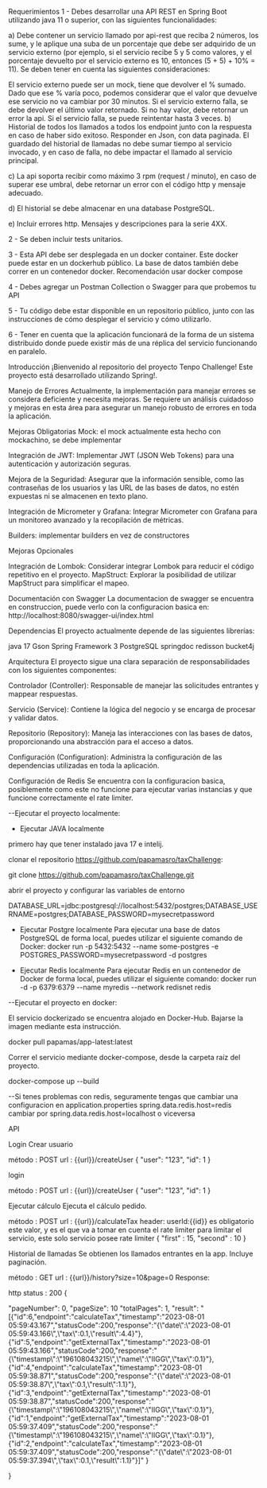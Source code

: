 
Requerimientos
1 - Debes desarrollar una API REST en Spring Boot utilizando java 11 o superior, con las siguientes funcionalidades:

a) Debe contener un servicio llamado por api-rest que reciba 2 números, los sume, y le aplique una suba de un porcentaje que debe ser adquirido de un servicio externo (por ejemplo, si el servicio recibe 5 y 5 como valores, y el porcentaje devuelto por el servicio externo es 10, entonces (5 + 5) + 10% = 11). Se deben tener en cuenta las siguientes consideraciones:

El servicio externo puede ser un mock, tiene que devolver el % sumado.
Dado que ese % varía poco, podemos considerar que el valor que devuelve ese servicio no va cambiar por 30 minutos.
Si el servicio externo falla, se debe devolver el último valor retornado. Si no hay valor, debe retornar un error la api.
Si el servicio falla, se puede reintentar hasta 3 veces.
b) Historial de todos los llamados a todos los endpoint junto con la respuesta en caso de haber sido exitoso. Responder en Json, con data paginada. El guardado del historial de llamadas no debe sumar tiempo al servicio invocado, y en caso de falla, no debe impactar el llamado al servicio principal.

c) La api soporta recibir como máximo 3 rpm (request / minuto), en caso de superar ese umbral, debe retornar un error con el código http y mensaje adecuado.

d) El historial se debe almacenar en una database PostgreSQL.

e) Incluir errores http. Mensajes y descripciones para la serie 4XX.

2 - Se deben incluir tests unitarios.

3 - Esta API debe ser desplegada en un docker container. Este docker puede estar en un dockerhub público. La base de datos también debe correr en un contenedor docker. Recomendación usar docker compose

4 - Debes agregar un Postman Collection o Swagger para que probemos tu API

5 - Tu código debe estar disponible en un repositorio público, junto con las instrucciones de cómo desplegar el servicio y cómo utilizarlo.

6 - Tener en cuenta que la aplicación funcionará de la forma de un sistema distribuido donde puede existir más de una réplica del servicio funcionando en paralelo.


Introducción
¡Bienvenido al repositorio del proyecto Tenpo Challenge! Este proyecto está desarrollado utilizando Spring!.

Manejo de Errores
Actualmente, la implementación para manejar errores se considera deficiente y necesita mejoras. Se requiere un análisis cuidadoso y mejoras en esta área para asegurar un manejo robusto de errores en toda la aplicación.



Mejoras Obligatorias
Mock: el mock actualmente esta hecho con mockachino, se debe implementar 

Integración de JWT: Implementar JWT (JSON Web Tokens) para una autenticación y autorización seguras.

Mejora de la Seguridad: Asegurar que la información sensible, como las contraseñas de los usuarios y las URL de las bases de datos, no estén expuestas ni se almacenen en texto plano.

Integración de Micrometer y Grafana: Integrar Micrometer con Grafana para un monitoreo avanzado y la recopilación de métricas.

Builders: implementar builders en vez de constructores


Mejoras Opcionales

Integración de Lombok: Considerar integrar Lombok para reducir el código repetitivo en el proyecto.
MapStruct: Explorar la posibilidad de utilizar MapStruct para simplificar el mapeo.

Documentación con Swagger
La documentacion de swagger se encuentra en construccion, puede verlo con la configuracion basica en:  http://localhost:8080/swagger-ui/index.html

Dependencias
El proyecto actualmente depende de las siguientes librerías:

java 17
Gson
Spring Framework 3
PostgreSQL
springdoc
redisson
bucket4j


Arquitectura
El proyecto sigue una clara separación de responsabilidades con los siguientes componentes:

Controlador (Controller): Responsable de manejar las solicitudes entrantes y mappear respuestas.

Servicio (Service): Contiene la lógica del negocio y se encarga de procesar y validar datos.

Repositorio (Repository): Maneja las interacciones con las bases de datos, proporcionando una abstracción para el acceso a datos.

Configuración (Configuration): Administra la configuración de las dependencias utilizadas en toda la aplicación.




Configuración de Redis
Se encuentra con la configuracion basica, posiblemente como este no funcione para ejecutar varias instancias y que funcione correctamente el rate limiter.





--Ejecutar el proyecto localmente:

- Ejecutar JAVA localmente

primero hay que tener instalado java 17 e intelij.

clonar el repositorio https://github.com/papamasro/taxChallenge:

git clone https://github.com/papamasro/taxChallenge.git

abrir el proyecto y configurar las variables de entorno

DATABASE_URL=jdbc:postgresql://localhost:5432/postgres;DATABASE_USERNAME=postgres;DATABASE_PASSWORD=mysecretpassword

- Ejecutar Postgre localmente
Para ejecutar una base de datos PostgreSQL de forma local, puedes utilizar el siguiente comando de Docker:
docker run -p 5432:5432 --name some-postgres -e POSTGRES_PASSWORD=mysecretpassword -d postgres

- Ejecutar Redis localmente
Para ejecutar Redis en un contenedor de Docker de forma local, puedes utilizar el siguiente comando:
docker run -d -p 6379:6379 --name myredis --network redisnet redis

--Ejecutar el proyecto en docker:

El servicio dockerizado se encuentra alojado en Docker-Hub. Bajarse la imagen mediante esta instrucción.

docker pull papamas/app-latest:latest

Correr el servicio mediante docker-compose, desde la carpeta raíz del proyecto.

docker-compose up --build


--Si tenes problemas con redis, seguramente tengas que cambiar una configuracion en application.properties
spring.data.redis.host=redis cambiar por spring.data.redis.host=localhost o viceversa



API

Login
Crear usuario

método : POST
url : {{url}}/createUser
{
"user": "123",
"id": 1
}

login

método : POST
url : {{url}}/createUser
{
"user": "123",
"id": 1
}



Ejecutar cálculo
Ejecuta el cálculo pedido.

método : POST
url : {{url}}/calculateTax
header: userId:{{id}} es obligatorio este valor, y es el que va a tomar en cuenta el rate limiter para limitar el servicio, este solo servicio posee rate limiter
{
"first" : 15,
"second" : 10
}


Historial de llamadas
Se obtienen los llamados entrantes  en la app. Incluye paginación.

método : GET
url : {{url}}/history?size=10&page=0
Response:

http status : 200
{

"pageNumber": 0,
"pageSize": 10
"totalPages": 1,
"result": "[{\"id\":6,\"endpoint\":\"calculateTax\",\"timestamp\":\"2023-08-01 05:59:43.167\",\"statusCode\":200,\"response\":\"{\\\"date\\\":\\\"2023-08-01 05:59:43.166\\\",\\\"tax\\\":0.1,\\\"result\\\":4.4}\"},{\"id\":5,\"endpoint\":\"getExternalTax\",\"timestamp\":\"2023-08-01 05:59:43.166\",\"statusCode\":200,\"response\":\"{\\\"timestamp\\\":\\\"196108043215\\\",\\\"name\\\":\\\"IIGG\\\",\\\"tax\\\":0.1}\"},{\"id\":4,\"endpoint\":\"calculateTax\",\"timestamp\":\"2023-08-01 05:59:38.871\",\"statusCode\":200,\"response\":\"{\\\"date\\\":\\\"2023-08-01 05:59:38.87\\\",\\\"tax\\\":0.1,\\\"result\\\":1.1}\"},{\"id\":3,\"endpoint\":\"getExternalTax\",\"timestamp\":\"2023-08-01 05:59:38.87\",\"statusCode\":200,\"response\":\"{\\\"timestamp\\\":\\\"196108043215\\\",\\\"name\\\":\\\"IIGG\\\",\\\"tax\\\":0.1}\"},{\"id\":1,\"endpoint\":\"getExternalTax\",\"timestamp\":\"2023-08-01 05:59:37.409\",\"statusCode\":200,\"response\":\"{\\\"timestamp\\\":\\\"196108043215\\\",\\\"name\\\":\\\"IIGG\\\",\\\"tax\\\":0.1}\"},{\"id\":2,\"endpoint\":\"calculateTax\",\"timestamp\":\"2023-08-01 05:59:37.409\",\"statusCode\":200,\"response\":\"{\\\"date\\\":\\\"2023-08-01 05:59:37.394\\\",\\\"tax\\\":0.1,\\\"result\\\":1.1}\"}]"
}

}